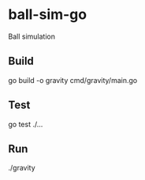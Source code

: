 # ball-sim-go

Ball simulation

## Build

go build -o gravity cmd/gravity/main.go

## Test

go test ./...

## Run

./gravity

